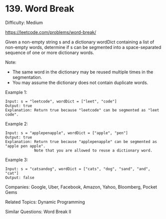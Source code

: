 # 139. Word Break

Difficulty: Medium

https://leetcode.com/problems/word-break/

Given a non-empty string s and a dictionary wordDict containing a list of non-empty words, determine if s can be segmented into a space-separated sequence of one or more dictionary words.

Note:

* The same word in the dictionary may be reused multiple times in the segmentation.
* You may assume the dictionary does not contain duplicate words.

Example 1:
```
Input: s = "leetcode", wordDict = ["leet", "code"]
Output: true
Explanation: Return true because "leetcode" can be segmented as "leet code".
```
Example 2:
```
Input: s = "applepenapple", wordDict = ["apple", "pen"]
Output: true
Explanation: Return true because "applepenapple" can be segmented as "apple pen apple".
             Note that you are allowed to reuse a dictionary word.
```
Example 3:
```
Input: s = "catsandog", wordDict = ["cats", "dog", "sand", "and", "cat"]
Output: false
```

Companies: Google, Uber, Facebook, Amazon, Yahoo, Bloomberg, Pocket Gems

Related Topics: Dynamic Programming

Similar Questions: Word Break II

